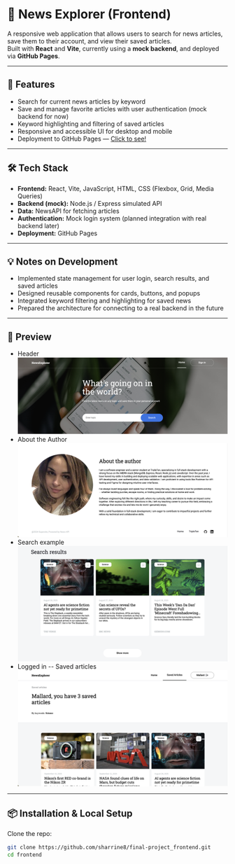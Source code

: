 # 📰 News Explorer (Frontend)

A responsive web application that allows users to search for news articles, save them to their account, and view their saved articles.  
Built with **React** and **Vite**, currently using a **mock backend**, and deployed via **GitHub Pages**.

---

## 🚀 Features

- Search for current news articles by keyword
- Save and manage favorite articles with user authentication (mock backend for now)
- Keyword highlighting and filtering of saved articles
- Responsive and accessible UI for desktop and mobile
- Deployment to GitHub Pages — [Click to see!](https://sharrine8.github.io/final-project_frontend/)

---

## 🛠 Tech Stack

- **Frontend:** React, Vite, JavaScript, HTML, CSS (Flexbox, Grid, Media Queries)
- **Backend (mock):** Node.js / Express simulated API
- **Data:** NewsAPI for fetching articles
- **Authentication:** Mock login system (planned integration with real backend later)
- **Deployment:** GitHub Pages

---

## 💡 Notes on Development

- Implemented state management for user login, search results, and saved articles
- Designed reusable components for cards, buttons, and popups
- Integrated keyword filtering and highlighting for saved news
- Prepared the architecture for connecting to a real backend in the future

---

## 📸 Preview

- Header![Picture of page](https://github.com/Sharrine8/final-project_frontend/blob/main/src/assets/header-preview.png)
- About the Author![Picture of page](https://github.com/Sharrine8/final-project_frontend/blob/main/src/assets/about.png)
- Search example![Picture of page](https://github.com/Sharrine8/final-project_frontend/blob/main/src/assets/search-results.png)
- Logged in -- Saved articles![Picture of page](https://github.com/Sharrine8/final-project_frontend/blob/main/src/assets/saved-example.png)

---

## 📦 Installation & Local Setup

Clone the repo:

```bash
git clone https://github.com/sharrine8/final-project_frontend.git
cd frontend
```
